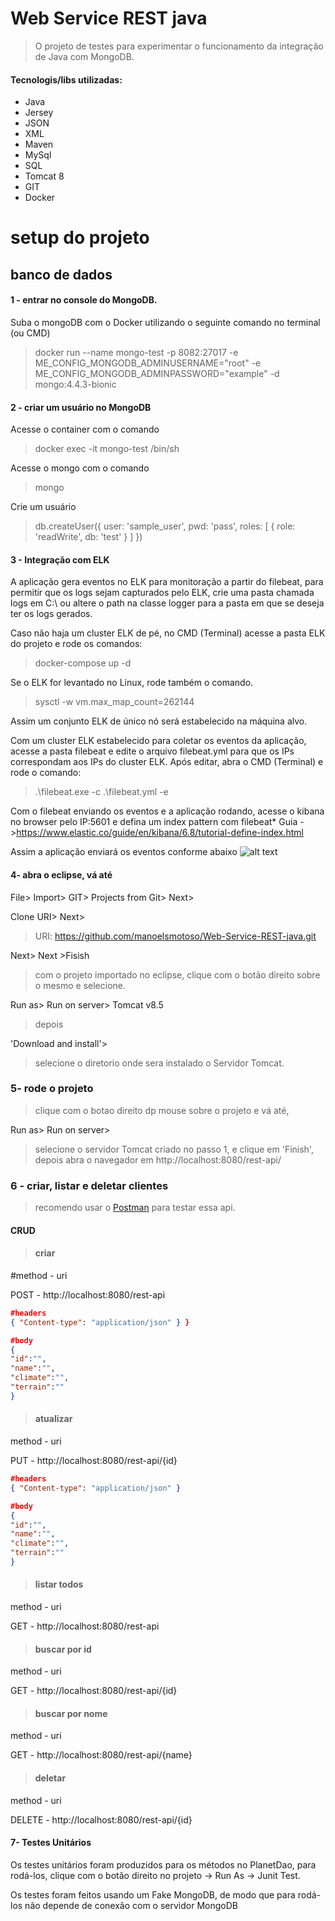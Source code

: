 # Web Service REST java
>O projeto de testes para experimentar o funcionamento da integração de Java com MongoDB.</p>

#### Tecnologis/libs utilizadas:
* Java
* Jersey
* JSON
* XML
* Maven
* MySql
* SQL
* Tomcat 8
* GIT
* Docker

# setup do projeto
## banco de dados
#### 1 - entrar no console do MongoDB.
Suba o mongoDB com o Docker utilizando o seguinte comando no terminal (ou CMD)

>docker run --name mongo-test -p 8082:27017 -e ME_CONFIG_MONGODB_ADMINUSERNAME="root" -e ME_CONFIG_MONGODB_ADMINPASSWORD="example" -d mongo:4.4.3-bionic

#### 2 - criar um usuário no MongoDB
Acesse o container com o comando

>docker exec -it mongo-test /bin/sh

Acesse o mongo com o comando

>mongo

Crie um usuário

>db.createUser({
    user: 'sample_user',
    pwd: 'pass',
    roles: [
        { role: 'readWrite', db: 'test' }
    ]
})

#### 3 - Integração com ELK
A aplicação gera eventos no ELK para monitoração a partir do filebeat, para permitir que os logs sejam capturados pelo ELK, crie uma pasta chamada logs em C:\ ou altere o path na classe logger para a pasta em que se deseja ter os logs gerados.

Caso não haja um cluster ELK de pé, no CMD (Terminal) acesse a pasta ELK do projeto e rode os comandos:
>docker-compose up -d

Se o ELK for levantado no Linux, rode também o comando.
>sysctl -w vm.max_map_count=262144

Assim um conjunto ELK de único nó será estabelecido na máquina alvo.

Com um cluster ELK estabelecido para coletar os eventos da aplicação, acesse a pasta filebeat e edite o arquivo filebeat.yml para que os IPs correspondam aos IPs do cluster ELK. Após editar, abra o CMD (Terminal) e rode o comando:

>.\filebeat.exe -c .\filebeat.yml -e

Com o filebeat enviando os eventos e a aplicação rodando, acesse o kibana no browser pelo IP:5601 e defina um index pattern com filebeat*
Guia ->https://www.elastic.co/guide/en/kibana/6.8/tutorial-define-index.html

Assim a aplicação enviará os eventos conforme abaixo
![alt text](https://imgur.com/8M77NwF)

#### 4- abra o eclipse, vá até 
File> Import> GIT> Projects from Git> Next>

Clone URI> Next>
  
>URI: https://github.com/manoelsmotoso/Web-Service-REST-java.git

Next> Next >Fisish

>com o projeto importado no eclipse, clique com o botão direito sobre o mesmo e selecione.

 Run as> Run on server> Tomcat v8.5

>depois 

'Download and install'>

>selecione o diretorio onde sera instalado o Servidor Tomcat.

### 5- rode o projeto
>clique com o botao direito dp mouse sobre o projeto e vá até,

Run as> Run on server>

>selecione o servidor Tomcat criado no passo 1, e clique em 'Finish', depois abra o navegador em http://localhost:8080/rest-api/

### 6 - criar, listar e deletar clientes
>recomendo usar o [Postman](https://www.getpostman.com "postman") para testar essa api.
#### CRUD

>#### criar
#method -  uri

POST - http://localhost:8080/rest-api
```json
#headers 
{ "Content-type": "application/json" } }

#body
{
"id":"",
"name":"",
"climate":"",
"terrain":""
}
```
>#### atualizar 
method -  uri


PUT -  http://localhost:8080/rest-api/{id}
```json
#headers 
{ "Content-type": "application/json" }

#body
{
"id":"",
"name":"",
"climate":"",
"terrain":""
}
```

>#### listar todos
method -  uri

GET - http://localhost:8080/rest-api

>#### buscar por id 
method -  uri

GET - http://localhost:8080/rest-api/{id}

>#### buscar por nome 
method -  uri

GET - http://localhost:8080/rest-api/{name}

>#### deletar
method -  uri

DELETE - http://localhost:8080/rest-api/{id}


#### 7- Testes Unitários
Os testes unitários foram produzidos para os métodos no PlanetDao, para rodá-los, clique com o botão direito no projeto -> Run As -> Junit Test.

Os testes foram feitos usando um Fake MongoDB, de modo que para rodá-los não depende de conexão com o servidor MongoDB



